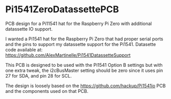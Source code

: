 # Pi1541ZeroDatassettePCB
PCB design for a Pi11541 hat for the Raspberry Pi Zero with additional datassette IO support.

I wanted a Pi1541 hat for the Raspberry Pi Zero that had proper serial ports
and the pins to support my datassette support for the Pi1541.
Datasette code available at: https://github.com/AlexMartinelle/Pi1541DatassetteSupport

This PCB is designed to be used with the Pi1541 Option B settings but with one extra tweak,
the i2cBusMaster setting should be zero since it uses pin 27 for SDA, and pin 28 for SCL.

The design is loosely based on the https://github.com/hackup/Pi1541io PCB and the components used on that PCB.

